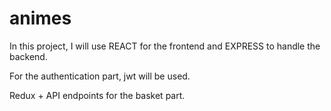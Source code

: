 # animes

In this project, I will use REACT for the frontend and EXPRESS to handle the backend.

For the authentication part, jwt will be used.

Redux + API endpoints for the basket part.
